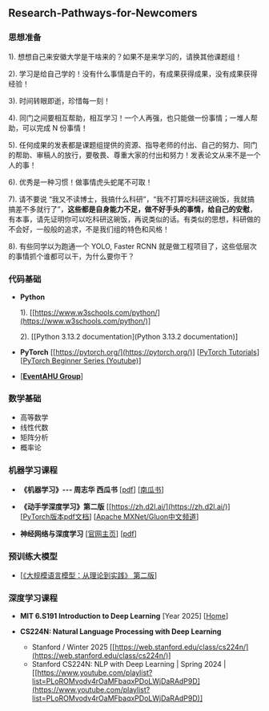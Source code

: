 ## Research-Pathways-for-Newcomers


### 思想准备 

1). 想想自己来安徽大学是干啥来的？如果不是来学习的，请换其他课题组！

2). 学习是给自己学的！没有什么事情是白干的，有成果获得成果，没有成果获得经验！

3). 时间转眼即逝，珍惜每一刻！

4). 同门之间要相互帮助，相互学习！一个人再强，也只能做一份事情；一堆人帮助，可以完成 N 份事情！

5). 任何成果的发表都是课题组提供的资源、指导老师的付出、自己的努力、同门的帮助、审稿人的放行，要敬畏、尊重大家的付出和努力！发表论文从来不是一个人的事！

6). 优秀是一种习惯！做事情虎头蛇尾不可取！

7). 请不要说 “我又不读博士，我搞什么科研”，“我不打算吃科研这碗饭，我就搞搞差不多就行了”，**这些都是自身能力不足，做不好手头的事情，给自己的安慰**，有本事，请先证明你可以吃科研这碗饭，再说类似的话。有类似的思想，科研做的不会好，一般般的追求，不是我们组的特色和风格！

8). 有些同学以为跑通一个 YOLO, Faster RCNN 就是做工程项目了，这些低层次的事情抓个谁都可以干，为什么要你干？



### 代码基础

* **Python**

  1). [[https://www.w3schools.com/python/](https://www.w3schools.com/python/)]

  2). [[Python 3.13.2 documentation](Python 3.13.2 documentation)]

  
* **PyTorch**
  [[https://pytorch.org/](https://pytorch.org/)]
  [[PyTorch Tutorials](https://pytorch.org/tutorials/)] 
  [[PyTorch Beginner Series (Youtube)](https://www.youtube.com/playlist?list=PL_lsbAsL_o2CTlGHgMxNrKhzP97BaG9ZN)]

  
* [[**EventAHU Group**](https://github.com/Event-AHU)] 


### 数学基础
* 高等数学
* 线性代数
* 矩阵分析
* 概率论


### 机器学习课程
  
* **《机器学习》--- 周志华 西瓜书**
  [[pdf](https://jingyuexing.github.io/Ebook/Machine_Learning/%E6%9C%BA%E5%99%A8%E5%AD%A6%E4%B9%A0_%E5%91%A8%E5%BF%97%E5%8D%8E.pdf)]
  [[南瓜书](https://github.com/datawhalechina/pumpkin-book/releases)] 
  
* **《动手学深度学习》第二版** [[https://zh.d2l.ai/](https://zh.d2l.ai/)]
  [[PyTorch版本pdf文档](https://zh-v2.d2l.ai/d2l-zh-pytorch.pdf)]
  [[Apache MXNet/Gluon中文频道](https://www.youtube.com/@MXNetGluon/videos)]
  
* **神经网络与深度学习**
  [[官网主页](https://nndl.github.io/)]
  [[pdf](https://nndl.github.io/nndl-book.pdf)]


### 预训练大模型 

* [[《大规模语言模型：从理论到实践》 第二版](https://intro-llm.github.io/)]
  


### 深度学习课程

* **MIT 6.S191 Introduction to Deep Learning** [Year 2025] [[Home](https://introtodeeplearning.com/)]

* **CS224N: Natural Language Processing with Deep Learning**
  - Stanford / Winter 2025 [[https://web.stanford.edu/class/cs224n/](https://web.stanford.edu/class/cs224n/)]
  - Stanford CS224N: NLP with Deep Learning | Spring 2024 | [[https://www.youtube.com/playlist?list=PLoROMvodv4rOaMFbaqxPDoLWjDaRAdP9D](https://www.youtube.com/playlist?list=PLoROMvodv4rOaMFbaqxPDoLWjDaRAdP9D)]














